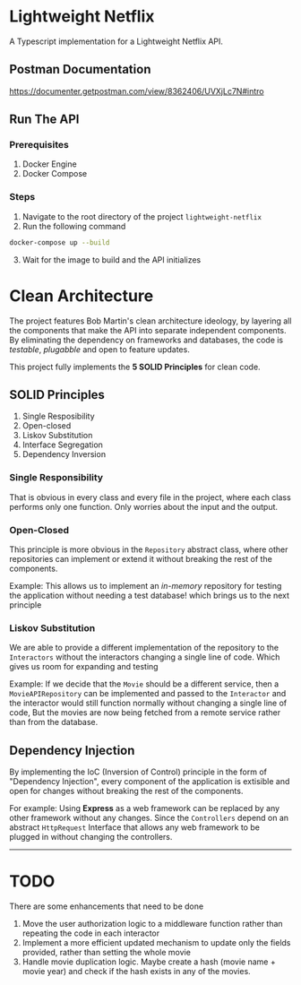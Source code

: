 # Lightweight Netflix

A Typescript implementation for a Lightweight Netflix API.

## Postman Documentation

https://documenter.getpostman.com/view/8362406/UVXjLc7N#intro

## Run The API

### Prerequisites

1. Docker Engine
2. Docker Compose

### Steps

1. Navigate to the root directory of the project `lightweight-netflix`
2. Run the following command

```bash
docker-compose up --build
```

3. Wait for the image to build and the API initializes

# Clean Architecture

The project features Bob Martin's clean architecture ideology, by layering all the components that make the API into separate independent
components. By eliminating the dependency on frameworks and databases, the code is _testable_, _plugabble_ and open to feature updates.

This project fully implements the **5 SOLID Principles** for clean code.

## SOLID Principles
1. Single Resposibility
2. Open-closed
3. Liskov Substitution
4. Interface Segregation
5. Dependency Inversion

### Single Responsibility
That is obvious in every class and every file in the project, where each class performs only one function. Only worries about the input and the output.

### Open-Closed
This principle is more obvious in the `Repository` abstract class, where other repositories can implement or extend it without breaking the rest of the components.

Example: 
This allows us to implement an _in-memory_ repository for testing the application without needing a test database! which brings us to the next principle

### Liskov Substitution
We are able to provide a different implementation of the repository to the `Interactors` without the interactors changing a single line of code. Which gives us room for expanding and testing

Example:
If we decide that the `Movie` should be a different service, then a `MovieAPIRepository` can be implemented and passed to the `Interactor` and the interactor would still function normally without changing a single line of code, But the movies are now being fetched from a remote service rather than from the database.

## Dependency Injection
By implementing the IoC (Inversion of Control) principle in the form of "Dependency Injection", every component of the application is extisible and open for changes without breaking the rest of the components.

For example:
Using **Express** as a web framework can be replaced by any other framework without any changes. Since the `Controllers` depend on an abstract `HttpRequest` Interface that allows any web framework to be plugged in without changing the controllers.

---

# TODO

There are some enhancements that need to be done

1. Move the user authorization logic to a middleware function rather than repeating the code in each interactor
2. Implement a more efficient updated mechanism to update only the fields provided, rather than setting the whole movie
3. Handle movie duplication logic. Maybe create a hash (movie name + movie year) and check if the hash exists in any of the movies.
